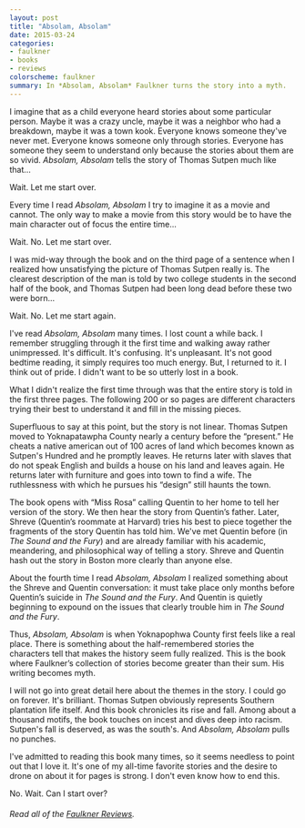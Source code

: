 ```yaml
---
layout: post
title: "Absolam, Absolam"
date: 2015-03-24
categories:
- faulkner
- books
- reviews
colorscheme: faulkner
summary: In *Absolam, Absolam* Faulkner turns the story into a myth.
---
```


I imagine that as a child everyone heard stories about some particular person. Maybe it was a crazy uncle, maybe it was a neighbor who had a breakdown, maybe it was a town kook. Everyone knows someone they've never met. Everyone knows someone only through stories. Everyone has someone they seem to understand only because the stories about them are so vivid. *Absolam, Absolam* tells the story of Thomas Sutpen much like that...

Wait. Let me start over.

Every time I read *Absolam, Absolam* I try to imagine it as a movie and cannot. The only way to make a movie from this story would be to have the main character out of focus the entire time...

Wait. No. Let me start over.

I was mid-way through the book and on the third page of a sentence when I realized how unsatisfying the picture of Thomas Sutpen really is. The clearest description of the man is told by two college students in the second half of the book, and Thomas Sutpen had been long dead before these two were born...

Wait. No. Let me start again.

I've read *Absolam, Absolam* many times. I lost count a while back. I remember struggling through it the first time and walking away rather unimpressed. It's difficult. It's confusing. It's unpleasant. It's not good bedtime reading, it simply requires too much energy. But, I returned to it. I think out of pride. I didn't want to be so utterly lost in a book.

What I didn't realize the first time through was that the entire story is told in the first three pages. The following 200 or so pages are different characters trying their best to understand it and fill in the missing pieces.

Superfluous to say at this point, but the story is not linear. Thomas Sutpen moved to Yoknapatawpha County nearly a century before the &ldquo;present.&rdquo; He cheats a native american out of 100 acres of land which becomes known as Sutpen's Hundred and he promptly leaves. He returns later with slaves that do not speak English and builds a house on his land and leaves again. He returns later with furniture and goes into town to find a wife. The ruthlessness with which he pursues his &ldquo;design&rdquo; still haunts the town.

The book opens with &ldquo;Miss Rosa&rdquo; calling Quentin to her home to tell her version of the story. We then hear the story from Quentin&rsquo;s father. Later, Shreve (Quentin&rsquo;s roommate at Harvard) tries his best to piece together the fragments of the story Quentin has told him. We've met Quentin before (in *The Sound and the Fury*) and are already familiar with his academic, meandering, and philosophical way of telling a story. Shreve and Quentin hash out the story in Boston more clearly than anyone else.

About the fourth time I read *Absolam, Absolam* I realized something about the Shreve and Quentin conversation: it must take place only months before Quentin&rsquo;s suicide in *The Sound and the Fury*. And Quentin is quietly beginning to expound on the issues that clearly trouble him in *The Sound and the Fury*.

Thus, *Absolam, Absolam* is when Yoknapophwa County first feels like a real place. There is something about the half-remembered stories the characters tell that makes the history seem fully realized. This is the book where Faulkner&rsquo;s collection of stories become greater than their sum. His writing becomes myth.

I will not go into great detail here about the themes in the story. I could go on forever. It's brilliant. Thomas Sutpen obviously represents Southern plantation life itself. And this book chronicles its rise and fall. Among about a thousand motifs, the book touches on incest and dives deep into racism. Sutpen's fall is deserved, as was the south's. And *Absolam, Absolam* pulls no punches.

I've admitted to reading this book many times, so it seems needless to point out that I love it. It's one of my all-time favorite stories and the desire to drone on about it for pages is strong. I don't even know how to end this.

No. Wait. Can I start over?

###### Read all of the [Faulkner Reviews](/faulkner/). 
